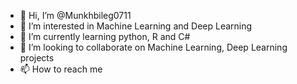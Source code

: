 - 👋 Hi, I’m @Munkhbileg0711
- 👀 I’m interested in Machine Learning and Deep Learning
- 🌱 I’m currently learning python, R and C#
- 💞️ I’m looking to collaborate on Machine Learning, Deep Learning projects
- 📫 How to reach me 

<!---
Munkhbileg0711/Munkhbileg0711 is a ✨ special ✨ repository because its `README.md` (this file) appears on your GitHub profile.
You can click the Preview link to take a look at your changes.
--->
